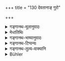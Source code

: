 +++
title = "130 देवतानाङ् गुरो"

+++

<details><summary>गङ्गानथ-मूलानुवादः</summary>

He shall not intentionally step over the shadow of the gods, of a superior, of the king, of an Accomplished Student, of his own Preceptor, of the tawny thing, or of the Initiated Person.—(130)
</details>

<details><summary>मेधातिथिः</summary>

प्रतिकृतयो ऽत्र **देवतास्** तासां छायासंभवात् । **गुरुः** पिता । **आचार्य** उपनेता । भेदोपादानम् आतिदेशिकगौरवनिवृत्त्यर्थम् । तेन मातुलादिषु नायं विधिर् इति । <u>केचित्</u> "समाचारविरोधान् नैतद् युक्तम् गोवलीवर्दवद् भेदो विज्ञेयः" इति वदन्ति । **बभ्रुः** कपिलो वर्णः । तद्गुणयुक्तं द्रव्यम् । बभ्र्व् अत्र गौः कपिला सोमलता वा, उभयोर् बभ्रुशब्देन वेदे प्रयोगदर्शनात् । **कामत** इत्य् अबुद्धिपूर्वम् अदोषः ॥ ४.१३० ॥
</details>

<details><summary>गङ्गानथ-भाष्यानुवादः</summary>

‘*Gods*’ here stands for *Images*; as these alone can cast shadows.

‘*Superior*’—*i.e*., his father.

‘*Preceptor*’—one who has performed for him the Initiatory Ceremony.

These two have been mentioned separately, with a view to show that this additional respect is to be shown to the two persons concerned, not simply because they are to be treated as ‘superiors,’ \[but because they are, by their distinctive character, entitled to this additional form of respect\].

Hence, what is here prescribed does not apply to the maternal uncle and such other persons.

Some people assert that “such a view would be contrary to usage; hence the separate mention of the two (‘superior’ and ‘preceptor’) has to be explained as anologous to such expressions as ‘(*gobalīvarda*,’ ‘bovine bull’ (where the tautology indicates some sort of distinctive superiority).

‘*Tawny*’ is the reddish brown colour; it stands here for a substance possessed of that colour; in the present context it stands for either the *tawny cow* or the *Soma-creeper*; the term ‘*babhru*’ (‘tawny’) being found in the Veda to be applied to both these things.

‘*intentionally*.’—This means that if it is done unintentionally, there is no wrong done.—(130)
</details>

<details><summary>गङ्गानथ-टिप्पन्यः</summary>

‘*Babhruṇaḥ*’—‘Either the tawny cow or the Soma-creeper’
(Medhātithi);—‘the tawny’ (Kullūka);—‘tawny cow’ (Nandana);—‘a brown
creature’ (Nārāyaṇa).

This verse is quoted in *Aparārka* (p. 193), which explains ‘*babhru*’
as ‘a tawny animal, such as the cow and the like’;—in *Mitākṣarā* (on
1.152), which explains ‘*babhru*’ as ‘the cow or any other animal which
is of the colour of the mongoose’ or ‘the Soma and other such
creepers’;—in *Madanapārijāta* (p. 120), which explains ‘*babhru*’
simply as ‘*kapila*’, ‘tawny’;—in *Parāśaramādhava* (Ācāra, p. 523);—in
*Vīramitrodaya* (Saṃskāra, p. 575), which also explains ‘*babhru*’
simply as ‘*kapilaḥ*’;—in *Nṛsiṃhaprasāda* (Saṃskāra, p. 88a);—and in
*Smṛtisāroddhāra* (p. 321), which explains ‘*babhru*’ as ‘of the colour
of the mongoose.’
</details>

<details><summary>गङ्गानथ-तुल्य-वाक्यानि</summary>

*Viṣṇu* (63.40).—‘He shall not step over the shadow of the god, the
Brāhmaṇa, the teacher, the tawny cow and the initiated person.’

*Yājñavalkya* (1.152).—‘He shall not step over the shadow of a deity, a
priest, an accomplished student, the teacher, the king, and another
man’s wife;—nor over urine, excreta or spittings or vomits.’

*Yama* (Aparārka, p. 193).—‘He shall not intentionally step over the
shadow of a deity, the twice-born, the teacher, the wise man, the
accomplished student, the preceptor and the minister; also of the tawny
cow;—nor should he allow his own shadow to be stepped over by a eunuch
or an outcast or a Caṇḍāla, or his enemies, or by a diseased person.’
</details>

<details><summary>Bühler</summary>

130	Let him not intentionally step on the shadow of (images of) the gods, of a Guru, of a king, of a Snataka, of his teacher, of a reddish-brown animal, or of one who has been initiated to the performance of a Srauta sacrifice (Dikshita).
</details>
